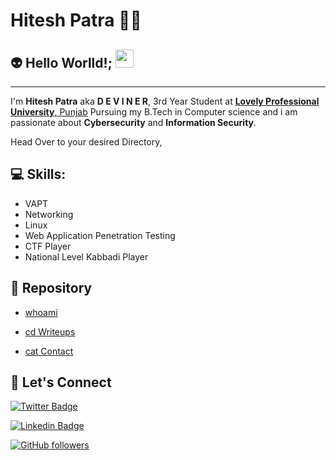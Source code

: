 #  Hitesh Patra 👨‍💻

## 👽 Hello Worlld!; <img src="https://github.com/abhishekapk/abhishekapk/blob/master/Assests/Hi.gif" width="29px">
---
I'm **Hitesh Patra** aka **D E V I N E R**, 3rd Year Student at <a href="https://www.lpu.in/"> <b>Lovely Professional University</b>, Punjab</a> Pursuing my B.Tech in Computer science and i am passionate about **Cybersecurity** and **Information Security**.

Head Over to your desired Directory,

## 💻 Skills:
- VAPT
- Networking
- Linux
- Web Application Penetration Testing 
- CTF Player 
- National Level Kabbadi Player

## 📁 Repository

- [whoami](https://deviner.tech/whoami/)

- [cd Writeups](https://deviner.tech/category/)

- [cat Contact](https://deviner.tech/contact/)

## 🤝 Let's Connect

[![Twitter Badge](https://img.shields.io/twitter/url?color=1ca0f1&label=%40Th3_D3v1n3r&logo=twitter&logoColor=1ca0f1&style=for-the-badge&url=https%3A%2F%2Ftwitter.com%2F0xdeviner)](https://twitter.com/0xdeviner) 

[![Linkedin Badge](https://img.shields.io/twitter/url?color=1ca0f1&label=HITESH%20PATRA&logo=LinkedIn&logoColor=1ca0f1&style=for-the-badge&url=https%3A%2F%2Fwww.linkedin.com%2Fin%2Fhitesh-patra-aa7083174%2F)](https://www.linkedin.com/in/hitesh-patra-/) 

[![GitHub followers](https://img.shields.io/twitter/url?color=1ca0f1&label=The-deviner&logo=github&logoColor=1ca0f1&style=for-the-badge&url=https%3A%2F%2Fgithub.com%2FThe-deviner%3Ftab%3Dfollowers)](https://github.com/0xdeviner?tab=followers)

